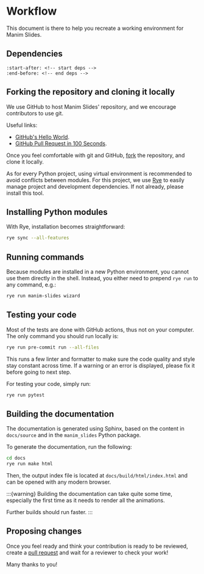 # Workflow

This document is there to help you recreate a working environment for Manim Slides.

## Dependencies

```{include} ../installation.md
:start-after: <!-- start deps -->
:end-before: <!-- end deps -->
```

## Forking the repository and cloning it locally

We use GitHub to host Manim Slides' repository, and we encourage contributors to use git.

Useful links:

* [GitHub's Hello World](https://docs.github.com/en/get-started/quickstart/hello-world).
* [GitHub Pull Request in 100 Seconds](https://www.youtube.com/watch?v=8lGpZkjnkt4&ab_channel=Fireship).

Once you feel comfortable with git and GitHub,
[fork](https://github.com/jeertmans/manim-slides/fork)
the repository, and clone it locally.

As for every Python project, using virtual environment is recommended to avoid
conflicts between modules.
For this project, we use [Rye](https://rye.astral.sh/) to easily manage project
and development dependencies. If not already, please install this tool.

## Installing Python modules

With Rye, installation becomes straightforward:

```bash
rye sync --all-features
```

## Running commands

Because modules are installed in a new Python environment,
you cannot use them directly in the shell.
Instead, you either need to prepend `rye run` to any command, e.g.:

```bash
rye run manim-slides wizard
```

## Testing your code

Most of the tests are done with GitHub actions, thus not on your computer.
The only command you should run locally is:

```bash
rye run pre-commit run --all-files
```

This runs a few linter and formatter to make sure the code quality and style stay
constant across time.
If a warning or an error is displayed, please fix it before going to next step.

For testing your code, simply run:

```bash
rye run pytest
```

## Building the documentation

The documentation is generated using Sphinx, based on the content
in `docs/source` and in the `manim_slides` Python package.

To generate the documentation, run the following:

```bash
cd docs
rye run make html
```

Then, the output index file is located at `docs/build/html/index.html` and
can be opened with any modern browser.

:::{warning}
Building the documentation can take quite some time, especially
the first time as it needs to render all the animations.

Further builds should run faster.
:::

## Proposing changes

Once you feel ready and think your contribution is ready to be reviewed,
create a [pull request](https://github.com/jeertmans/manim-slides/pulls)
and wait for a reviewer to check your work!

Many thanks to you!
